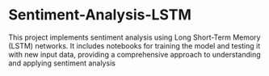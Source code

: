 # Sentiment-Analysis-LSTM
This project implements sentiment analysis using Long Short-Term Memory (LSTM) networks. It includes notebooks for training the model and testing it with new input data, providing a comprehensive approach to understanding and applying sentiment analysis
